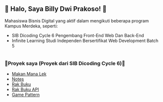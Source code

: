 ##  🙌 Halo, Saya Billy Dwi Prakoso! 🙌
Mahasiswa Bisnis Digital yang aktif dalam mengikuti beberapa program Kampus Merdeka, seperti:

-  SIB Dicoding Cycle 6 Pengembang Front-End Web Dan Back-End
-  Infinite Learning Studi Independen Bersertifikat Web Development Batch 5
#
### 🔗Proyek saya (Proyek dari SIB Dicoding Cycle 6)🔗
- [Makan Mana Lek](https://makanlek.netlify.app/)
- [Notes](https://bidwi.github.io/notes/)
- [Rak Buku](https://bidwi.github.io/RakBuku/)
- [Rak Buku API](https://github.com/bidwi/rak-buku-api/)
- [Game Pattern](https://bidwi.github.io/GamePattern/)
